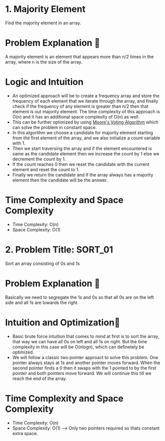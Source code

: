 # 1. Majority Element
  Find the majority element in an array.

# Problem Explanation 🚀
A majority element is an element that appears more than n/2 times in the array, where n is the size of the array.

# Logic and Intuition
* An optimized approach will be to create a frequency array and store the frequency of each element that we iterate through the array, and finally check if the frequency of any element is greater than n/2 then that element is out majority element. The time complexity of this approach is O(n) and it has an additional space complexity of O(n) as well.
* This can be further optimized by using [Moore's Voting Algorithm](https://en.wikipedia.org/wiki/Boyer%E2%80%93Moore_majority_vote_algorithm) which can solve the problem in constant space.
* In this algorithm we choose a candidate for majority element starting from the first element of the array, and we also initialize a count variable with 1.
* Then we start traversing the array and if the element encountered is same as the candidate element then we increase the count by 1 else we decrement the count by 1.
* If the count reaches 0 then we reset the candidate with the current element and reset the count to 1.
* Finally we return the candidate and if the array always has a majority element then the candidate will be the answer.

# Time Complexity and Space Complexity
* Time Complexity: O(n)
* Space Complexity: O(1)


# 2. Problem Title: SORT_01
  Sort an array consisting of 0s and 1s

# Problem Explanation 🚀
Basically we need to segregate the 1s and 0s so that all 0s are on the left side and all 1s are towards the right. 

# Intuition and Optimization🧠
* Basic brute force intuition that comes to mind at first is to sort the array, that way we can have all 0s on left and all 1s on right. But the time complexity in this case will be O(nlogn), which can definetely be optimized.
* We will follow a classic two pointer approact to solve this problem. One pointer always stays at 1s and another pointer moves forward. When the second pointer finds a 0 then it swaps with the 1 pointed to by the first pointer and both pointers move forward. We will continue this till we reach the end of the array.

# Time Complexity and Space Complexity
* Time Complexity: O(n)
* Space Complexity: O(1) --> Only two pointers required so thats constant extra space.

